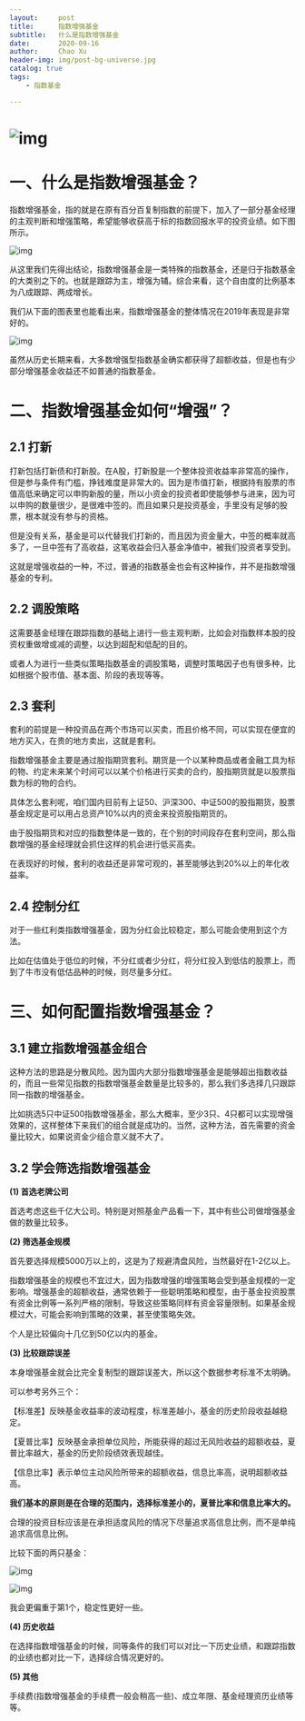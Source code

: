```yaml
---
layout:     post
title:      指数增强基金
subtitle:   什么是指数增强基金
date:       2020-09-16
author:     Chao Xu
header-img: img/post-bg-universe.jpg
catalog: true
tags:
    - 指数基金

---
```


# ![img](2020-09-16-%E6%8C%87%E6%95%B0%E5%A2%9E%E5%BC%BA%E5%9F%BA%E9%87%91.assets/9394644-e47c3a707d4047b1.jpg)

# 一、什么是指数增强基金？

指数增强基金，指的就是在原有百分百复制指数的前提下，加入了一部分基金经理的主观判断和增强策略，希望能够收获高于标的指数回报水平的投资业绩。如下图所示。

![img](2020-09-16-%E6%8C%87%E6%95%B0%E5%A2%9E%E5%BC%BA%E5%9F%BA%E9%87%91.assets/9394644-e3685fb2d3c41e10.png)

从这里我们先得出结论，指数增强基金是一类特殊的指数基金，还是归于指数基金的大类别之下的。也就是跟踪为主，增强为辅。综合来看，这个自由度的比例基本为八成跟踪、两成增长。

我们从下面的图表里也能看出来，指数增强基金的整体情况在2019年表现是非常好的。

![img](2020-09-16-%E6%8C%87%E6%95%B0%E5%A2%9E%E5%BC%BA%E5%9F%BA%E9%87%91.assets/9394644-f77e46d8d473546b.png)

虽然从历史长期来看，大多数增强型指数基金确实都获得了超额收益，但是也有少部分增强基金收益还不如普通的指数基金。

# 二、指数增强基金如何“增强”？

## 2.1 打新

打新包括打新债和打新股。在A股，打新股是一个整体投资收益率非常高的操作，但是参与条件有门槛，挣钱难度是非常大的。因为是市值打新，根据持有股票的市值高低来确定可以申购新股的量，所以小资金的投资者即使能够参与进来，因为可以申购的数量很少，是很难中签的。而且如果只是投资基金，手里没有足够的股票，根本就没有参与的资格。

但是没有关系，基金是可以代替我们打新的，而且因为资金量大，中签的概率就高多了，一旦中签有了高收益，这笔收益会归入基金净值中，被我们投资者享受到。

这就是增强收益的一种，不过，普通的指数基金也会有这种操作，并不是指数增强基金的专利。

## 2.2 调股策略

这需要基金经理在跟踪指数的基础上进行一些主观判断，比如会对指数样本股的投资权重做增或减的调整，以达到超配和低配的目的。

或者人为进行一些类似策略指数基金的调股策略，调整时策略因子也有很多种，比如根据个股市值、基本面、阶段的表现等等。

## 2.3 套利

套利的前提是一种投资品在两个市场可以买卖，而且价格不同，可以实现在便宜的地方买入，在贵的地方卖出，这就是套利。

指数增强基金主要是通过股指期货套利。期货是一个以某种商品或者金融工具为标的物、约定未来某个时间可以以某个价格进行买卖的合约，股指期货就是以股票指数为标的物的合约。

具体怎么套利呢，咱们国内目前有上证50、沪深300、中证500的股指期货，股票基金规定是可以用占总资产10%以内的资金来投资股指期货的。

由于股指期货和对应的指数整体是一致的，在个别的时间段存在套利空间，那么指数增强的基金经理就会抓住这样的机会进行低买高卖。

在表现好的时候，套利的收益还是非常可观的，甚至能够达到20%以上的年化收益率。

## 2.4 控制分红

对于一些红利类指数增强基金，因为分红会比较稳定，那么可能会使用到这个方法。

比如在估值处于低位的时候，不分红或者少分红，将分红投入到低估的股票上，而到了牛市没有低估品种的时候，则尽量多分红。

# 三、如何配置指数增强基金？

## 3.1 ️建立指数增强基金组合


这种方法的思路是分散风险。因为国内大部分指数增强基金是能够超出指数收益的，而且一些常见指数的指数增强基金数量是比较多的，那么我们多选择几只跟踪同一指数的增强基金。

比如挑选5只中证500指数增强基金，那么大概率，至少3只、4只都可以实现增强效果的，这样整体下来我们的组合就是成功的。当然，这种方法，首先需要的资金量比较大，如果说资金少组合意义就不大了。

## 3.2 学会筛选指数增强基金

**(1) 首选老牌公司**

首选考虑这些千亿大公司。特别是对照基金产品看一下，其中有些公司做增强基金做的数量比较多。

**(2) 筛选基金规模**

首先要选择规模5000万以上的，这是为了规避清盘风险，当然最好在1-2亿以上。

指数增强基金的规模也不宜过大，因为指数增强的增强策略会受到基金规模的一定影响。增强基金的超额收益，通常依赖于一些聪明策略和模型，由于基金投资股票有资金比例等一系列严格的限制，导致这些策略同样有资金容量限制。如果基金规模过大，可能会影响到策略的效果，甚至使策略失效。

个人是比较偏向十几亿到50亿以内的基金。

**(3) 比较跟踪误差**

本身增强基金就会比完全复制型的跟踪误差大，所以这个数据参考标准不太明确。

可以参考另外三个：

【标准差】反映基金收益率的波动程度，标准差越小，基金的历史阶段收益越稳定。

【夏普比率】反映基金承担单位风险，所能获得的超过无风险收益的超额收益，夏普比率越大，基金的历史阶段绩效表现越佳。

【信息比率】表示单位主动风险所带来的超额收益，信息比率高，说明超额收益高。

**我们基本的原则是在合理的范围内，选择标准差小的，夏普比率和信息比率大的。**

合理的投资目标应该是在承担适度风险的情况下尽量追求高信息比例，而不是单纯追求高信息比例。

比较下面的两只基金：

![img](2020-09-16-%E6%8C%87%E6%95%B0%E5%A2%9E%E5%BC%BA%E5%9F%BA%E9%87%91.assets/9394644-b5fcf918eeda1684.png)

![img](2020-09-16-%E6%8C%87%E6%95%B0%E5%A2%9E%E5%BC%BA%E5%9F%BA%E9%87%91.assets/9394644-8ebf66cd24550e8d.png)


我会更偏重于第1个，稳定性更好一些。

**(4) 历史收益**

在选择指数增强基金的时候，同等条件的我们可以对比一下历史业绩，和跟踪指数的业绩也都对比一下，选择综合情况更好的。

**(5) 其他**

手续费(指数增强基金的手续费一般会稍高一些)、成立年限、基金经理资历业绩等等。 
